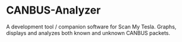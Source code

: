 # CANBUS-Analyzer
A development tool / companion software for Scan My Tesla. Graphs, displays and analyzes both known and unknown CANBUS packets.

